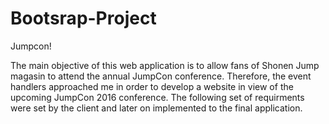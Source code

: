 # Bootsrap-Project
Jumpcon!

The main objective of this web application is to allow fans of Shonen Jump magasin to attend the annual JumpCon conference. Therefore, the event handlers approached me in order to develop a website in view of the upcoming JumpCon 2016 conference. The following set of requirments were set by the client and later on implemented to the final application.

